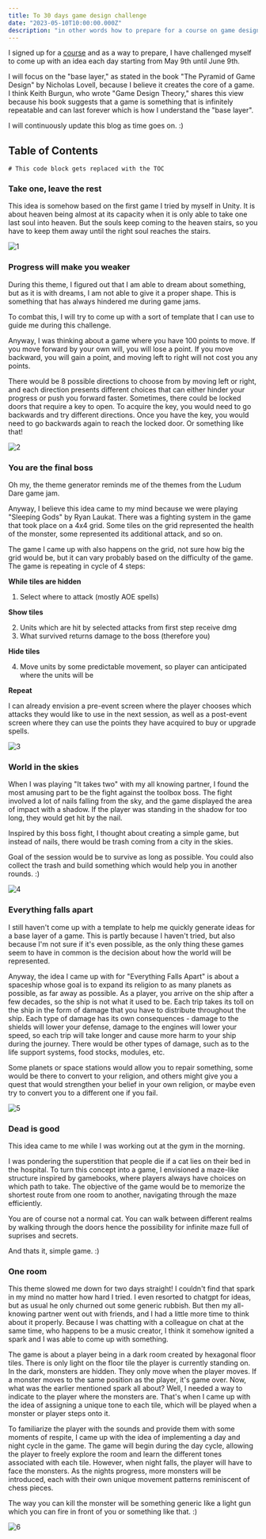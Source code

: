 ```yaml
---
title: To 30 days game design challenge
date: "2023-05-10T10:00:00.000Z"
description: "in other words how to prepare for a course on game design"
---
```



I signed up for a [course](https://skvt.cz/course/122-game-design-pro-zacatecniky "course") and as a way to prepare, 
I have challenged myself to come up with an idea each day starting from May 9th until June 9th. 

I will focus on the "base layer," as stated in the book "The Pyramid of Game Design" by Nicholas Lovell, because I believe it creates the core of a game. I think Keith Burgun, who wrote "Game Design Theory," shares this view because his book suggests that a game is something that is infinitely repeatable and can last forever which is how I understand the "base layer". 

I will continuously update this blog as time goes on. :)

## Table of Contents

```toc
# This code block gets replaced with the TOC
```

### Take one, leave the rest

This idea is somehow based on the first game I tried by myself in Unity. It is about heaven being almost at its capacity when it is only 
able to take one last soul into heaven. But the souls keep coming to the heaven stairs, so you have to keep them away until the right soul reaches the stairs.

![1](./1.png "Take one, leave the rest")

### Progress will make you weaker

During this theme, I figured out that I am able to dream about something, but as it is with dreams, I am not able to give it a proper shape. This is something that has always hindered me during game jams.

To combat this, I will try to come up with a sort of template that I can use to guide me during this challenge.

Anyway, I was thinking about a game where you have 100 points to move. If you move forward by your own will, you will lose a point. If you move backward, you will gain a point, and moving left to right will not cost you any points.

There would be 8 possible directions to choose from by moving left or right, and each direction presents different choices that can either hinder your progress or push you forward faster. Sometimes, there could be locked doors that require a key to open. To acquire the key, you would need to go backwards and try different directions. Once you have the key, you would need to go backwards again to reach the locked door. Or something like that!

![2](./2.png "Progress will make you weaker")

### You are the final boss

Oh my, the theme generator reminds me of the themes from the Ludum Dare game jam. 

Anyway, I believe this idea came to my mind because we were playing "Sleeping Gods" by Ryan Laukat. There was a fighting system in the game that took place on a 4x4 grid. Some tiles on the grid represented the health of the monster, some represented its additional attack, and so on.

The game I came up with also happens on the grid, not sure how big the grid would be, but it can vary probably based on the difficulty of the game. The game is repeating in cycle of 4 steps:

**While tiles are hidden**
1. Select where to attack (mostly AOE spells)

**Show tiles**

2. Units which are hit by selected attacks from first step receive dmg
3. What survived returns damage to the boss (therefore you)

**Hide tiles**

4. Move units by some predictable movement, so player can anticipated where the units will be

**Repeat**

I can already envision a pre-event screen where the player chooses which attacks they would like to use in the next session, as well as a post-event screen where they can use the points they have acquired to buy or upgrade spells.

![3](./3.png "You are the final boss")

### World in the skies

When I was playing "It takes two" with my all knowing partner, I found the most amusing part to be the fight against the toolbox boss. 
The fight involved a lot of nails falling from the sky, and the game displayed the area of impact with a shadow. If the player was standing in the shadow for too long, they would get hit by the nail.

Inspired by this boss fight, I thought about creating a simple game, but instead of nails, there would be trash coming from a city in the skies.

Goal of the session would be to survive as long as possible. You could also collect the trash and build something which would help you in another rounds. :)

![4](./4.png "World in the skies")

### Everything falls apart

I still haven't come up with a template to help me quickly generate ideas for a base layer of a game. This is partly because I haven't tried, but also because I'm not sure if it's even possible, as the only thing these games seem to have in common is the decision about how the world will be represented.

Anyway, the idea I came up with for "Everything Falls Apart" is about a spaceship whose goal is to expand its religion to as many planets as possible, as far away as possible. As a player, you arrive on the ship after a few decades, so the ship is not what it used to be. Each trip takes its toll on the ship in the form of damage that you have to distribute throughout the ship. Each type of damage has its own consequences - damage to the shields will lower your defense, damage to the engines will lower your speed, so each trip will take longer and cause more harm to your ship during the journey. There would be other types of damage, such as to the life support systems, food stocks, modules, etc.

Some planets or space stations would allow you to repair something, some would be there to convert to your religion, and others might give you a quest that would strengthen your belief in your own religion, or maybe even try to convert you to a different one if you fail.

![5](./5.png "Everything falls apart")

### Dead is good

This idea came to me while I was working out at the gym in the morning.

I was pondering the superstition that people die if a cat lies on their bed in the hospital. To turn this concept into a game, I envisioned a maze-like structure inspired by gamebooks, where players always have choices on which path to take. The objective of the game would be to memorize the shortest route from one room to another, navigating through the maze efficiently.

You are of course not a normal cat. You can walk between different realms by walking through the doors hence the possibility for infinite maze full of suprises and secrets. 

And thats it, simple game. :)

### One room

This theme slowed me down for two days straight! I couldn't find that spark in my mind no matter how hard I tried. I even resorted to chatgpt for ideas, but as usual he only churned out some generic rubbish. But then my all-knowing partner went out with friends, and I had a little more time to think about it properly. Because I was chatting with a colleague on chat at the same time, who happens to be a music creator, I think it somehow ignited a spark and I was able to come up with something.

The game is about a player being in a dark room created by hexagonal floor tiles. There is only light on the floor tile the player is currently standing on. In the dark, monsters are hidden. They only move when the player moves. If a monster moves to the same position as the player, it's game over. Now, what was the earlier mentioned spark all about? Well, I needed a way to indicate to the player where the monsters are. That's when I came up with the idea of assigning a unique tone to each tile, which will be played when a monster or player steps onto it. 

To familiarize the player with the sounds and provide them with some moments of respite, I came up with the idea of implementing a day and night cycle in the game. The game will begin during the day cycle, allowing the player to freely explore the room and learn the different tones associated with each tile. However, when night falls, the player will have to face the monsters. As the nights progress, more monsters will be introduced, each with their own unique movement patterns reminiscent of chess pieces.

The way you can kill the monster will be something generic like a light gun which you can fire in front of you or something like that. :)

![6](./6.png "One room")


